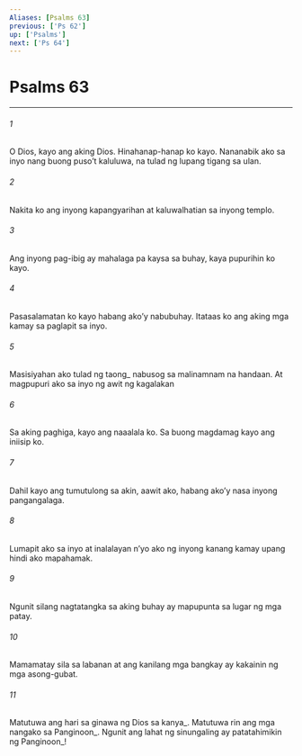 ```yaml
---
Aliases: [Psalms 63]
previous: ['Ps 62']
up: ['Psalms']
next: ['Ps 64']
---
```

# Psalms 63

***






















###### 1 










O Dios, kayo ang aking Dios. Hinahanap-hanap ko kayo. Nananabik ako sa inyo nang buong pusoʼt kaluluwa, na tulad ng lupang tigang sa ulan. 





















###### 2 










Nakita ko ang inyong kapangyarihan at kaluwalhatian sa inyong templo. 





















###### 3 










Ang inyong pag-ibig ay mahalaga pa kaysa sa buhay, kaya pupurihin ko kayo. 





















###### 4 










Pasasalamatan ko kayo habang akoʼy nabubuhay. Itataas ko ang aking mga kamay sa paglapit sa inyo. 





















###### 5 










Masisiyahan ako tulad ng taong_ nabusog sa malinamnam na handaan. At magpupuri ako sa inyo ng awit ng kagalakan 





















###### 6 










Sa aking paghiga, kayo ang naaalala ko. Sa buong magdamag kayo ang iniisip ko. 





















###### 7 










Dahil kayo ang tumutulong sa akin, aawit ako, habang akoʼy nasa inyong pangangalaga. 





















###### 8 










Lumapit ako sa inyo at inalalayan nʼyo ako ng inyong kanang kamay upang hindi ako mapahamak. 





















###### 9 










Ngunit silang nagtatangka sa aking buhay ay mapupunta sa lugar ng mga patay. 





















###### 10 










Mamamatay sila sa labanan at ang kanilang mga bangkay ay kakainin ng mga asong-gubat. 





















###### 11 










Matutuwa ang hari sa ginawa ng Dios sa kanya_. Matutuwa rin ang mga nangako sa Panginoon_. Ngunit ang lahat ng sinungaling ay patatahimikin ng Panginoon_!
